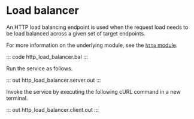 # Load balancer

An HTTP load balancing endpoint is used when the request load needs to be load balanced across a given  set of target endpoints.

For more information on the underlying module,  see the [`http` module](https://lib.ballerina.io/ballerina/http/latest/).

::: code http_load_balancer.bal :::

Run the service as follows.

::: out http_load_balancer.server.out :::

Invoke the service by executing the following cURL command in a new terminal.

::: out http_load_balancer.client.out :::
